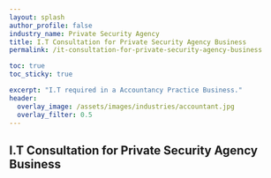 ```yaml
---
layout: splash 
author_profile: false 
industry_name: Private Security Agency
title: I.T Consultation for Private Security Agency Business
permalink: /it-consultation-for-private-security-agency-business

toc: true
toc_sticky: true

excerpt: "I.T required in a Accountancy Practice Business."
header:
  overlay_image: /assets/images/industries/accountant.jpg
  overlay_filter: 0.5 
---
```


## I.T Consultation for Private Security Agency Business